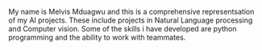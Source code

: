 My name is Melvis Mduagwu and this is a comprehensive representsation of my AI projects. These include projects in Natural Language processing and Computer vision. Some of the skills i have developed are python programming and the ability to work with teammates.
